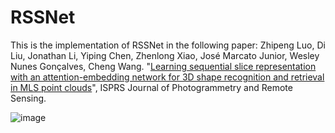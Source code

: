 # RSSNet
This is the implementation of RSSNet in the following paper: Zhipeng Luo, Di Liu, Jonathan Li, Yiping Chen, Zhenlong Xiao, José Marcato Junior, Wesley Nunes Gonçalves, Cheng Wang. "[Learning sequential slice representation with an attention-embedding network for 3D shape recognition and retrieval in MLS point clouds](https://www.sciencedirect.com/science/article/pii/S0924271620300034)", ISPRS Journal of Photogrammetry and Remote Sensing.

![image](https://github.com/zpluoxmu/RSSNet/blob/master/figs/Network%20of%20RSSNet.png)
